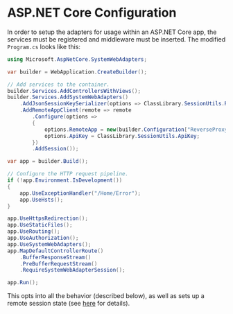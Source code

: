 # ASP.NET Core Configuration

In order to setup the adapters for usage within an ASP.NET Core app, the services must be registered and middleware must be inserted. The modified `Program.cs` looks like this:

```cs
using Microsoft.AspNetCore.SystemWebAdapters;

var builder = WebApplication.CreateBuilder();

// Add services to the container.
builder.Services.AddControllersWithViews();
builder.Services.AddSystemWebAdapters()
    .AddJsonSessionKeySerializer(options => ClassLibrary.SessionUtils.RegisterSessionKeys(options))
    .AddRemoteAppClient(remote => remote
        .Configure(options =>
        {
            options.RemoteApp = new(builder.Configuration["ReverseProxy:Clusters:fallbackCluster:Destinations:fallbackApp:Address"]);
            options.ApiKey = ClassLibrary.SessionUtils.ApiKey;
        })
        .AddSession());

var app = builder.Build();

// Configure the HTTP request pipeline.
if (!app.Environment.IsDevelopment())
{
    app.UseExceptionHandler("/Home/Error");
    app.UseHsts();
}

app.UseHttpsRedirection();
app.UseStaticFiles();
app.UseRouting();
app.UseAuthorization();
app.UseSystemWebAdapters();
app.MapDefaultControllerRoute()
    .BufferResponseStream()
    .PreBufferRequestStream()
    .RequireSystemWebAdapterSession();

app.Run();
```

This opts into all the behavior (described below), as well as sets up a remote session state (see [here](session-state/session.md) for details).

